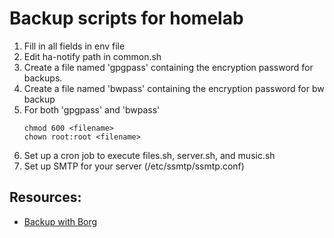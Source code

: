 # Backup scripts for homelab

1. Fill in all fields in env file
2. Edit ha-notify path in common.sh
3. Create a file named 'gpgpass' containing the encryption password for backups.
4. Create a file named 'bwpass' containing the encryption password for bw backup
5. For both 'gpgpass' and 'bwpass'
   ```
   chmod 600 <filename>
   chown root:root <filename>
   ```
5. Set up a cron job to execute files.sh, server.sh, and music.sh
6. Set up SMTP for your server (/etc/ssmtp/ssmtp.conf)


## Resources:
- [Backup with Borg](https://jstaf.github.io/2018/03/12/backups-with-borg-rsync.html)
